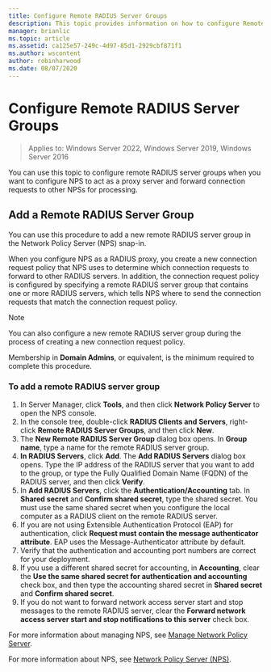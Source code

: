 ```yaml
---
title: Configure Remote RADIUS Server Groups
description: This topic provides information on how to configure Remote RADIUS Server Groups in Network Policy Server in Windows Server 2016.
manager: brianlic
ms.topic: article
ms.assetid: ca125e57-249c-4d97-85d1-2929cbf871f1
ms.author: wscontent
author: robinharwood
ms.date: 08/07/2020
---
```


# Configure Remote RADIUS Server Groups

>Applies to: Windows Server 2022, Windows Server 2019, Windows Server 2016

You can use this topic to configure remote RADIUS server groups when you want to configure NPS to act as a proxy server and forward connection requests to other NPSs for processing.

## Add a Remote RADIUS Server Group

You can use this procedure to add a new remote RADIUS server group in the Network Policy Server (NPS) snap-in.

When you configure NPS as a RADIUS proxy, you create a new connection request policy that NPS uses to determine which connection requests to forward to other RADIUS servers. In addition, the connection request policy is configured by specifying a remote RADIUS server group that contains one or more RADIUS servers, which tells NPS where to send the connection requests that match the connection request policy.

>[!NOTE]
>You can also configure a new remote RADIUS server group during the process of creating a new connection request policy.

Membership in **Domain Admins**, or equivalent, is the minimum required to complete this procedure.

### To add a remote RADIUS server group

1. In Server Manager, click **Tools**, and then click **Network Policy Server** to open the NPS console.
2. In the console tree, double-click **RADIUS Clients and Servers**, right-click **Remote RADIUS Server Groups**, and then click **New**.
3. The **New Remote RADIUS Server Group** dialog box opens. In **Group name**, type a name for the remote RADIUS server group.
4. **In RADIUS Servers**, click **Add**. The **Add RADIUS Servers** dialog box opens. Type the IP address of the RADIUS server that you want to add to the group, or type the Fully Qualified Domain Name \(FQDN\) of the RADIUS server, and then click **Verify**.
5. In **Add RADIUS Servers**, click the **Authentication/Accounting** tab. In **Shared secret** and **Confirm shared secret**, type the shared secret. You must use the same shared secret when you configure the local computer as a RADIUS client on the remote RADIUS server.
6. If you are not using Extensible Authentication Protocol (EAP) for authentication, click **Request must contain the message authenticator attribute**. EAP uses the Message-Authenticator attribute by default.
7. Verify that the authentication and accounting port numbers are correct for your deployment.
8. If you use a different shared secret for accounting, in **Accounting**, clear the **Use the same shared secret for authentication and accounting** check box, and then type the accounting shared secret in **Shared secret** and **Confirm shared secret**.
9. If you do not want to forward network access server start and stop messages to the remote RADIUS server, clear the **Forward network access server start and stop notifications to this server** check box.

For more information about managing NPS, see [Manage Network Policy Server](nps-manage-top.md).

For more information about NPS, see [Network Policy Server (NPS)](nps-top.md).

